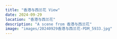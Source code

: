 ```yaml
---
title: "香港与西兰花 View"
date: 2024-09-29
location: "香港与西兰花"
description: "A scene from 香港与西兰花"
image: "images/20240929香港与西兰花-PDM_5933.jpg"
---
```

